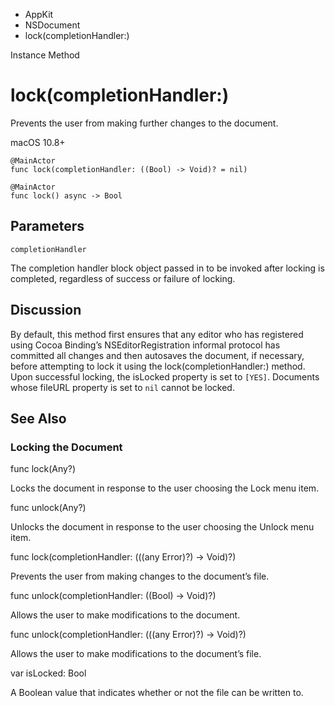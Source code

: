 

- AppKit
- NSDocument
-  lock(completionHandler:) 

Instance Method

# lock(completionHandler:)

Prevents the user from making further changes to the document.

macOS 10.8+

``` source
@MainActor
func lock(completionHandler: ((Bool) -> Void)? = nil)
```

``` source
@MainActor
func lock() async -> Bool
```

## Parameters 

`completionHandler`  

The completion handler block object passed in to be invoked after locking is completed, regardless of success or failure of locking.

## Discussion

By default, this method first ensures that any editor who has registered using Cocoa Binding’s NSEditorRegistration informal protocol has committed all changes and then autosaves the document, if necessary, before attempting to lock it using the lock(completionHandler:) method. Upon successful locking, the isLocked property is set to `[YES]`. Documents whose fileURL property is set to `nil` cannot be locked.

## See Also

### Locking the Document

func lock(Any?)

Locks the document in response to the user choosing the Lock menu item.

func unlock(Any?)

Unlocks the document in response to the user choosing the Unlock menu item.

func lock(completionHandler: (((any Error)?) -> Void)?)

Prevents the user from making changes to the document’s file.

func unlock(completionHandler: ((Bool) -> Void)?)

Allows the user to make modifications to the document.

func unlock(completionHandler: (((any Error)?) -> Void)?)

Allows the user to make modifications to the document’s file.

var isLocked: Bool

A Boolean value that indicates whether or not the file can be written to.

